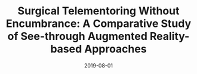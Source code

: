 ---
title: "Surgical Telementoring Without Encumbrance: A Comparative Study of See-through Augmented Reality-based Approaches"

collection: publications

permalink: /publication/2019-08-01-annals-of-surgery

excerpt: "Objective: This study investigates the benefits of a surgical telementoring system based on an augmented reality head-mounted display (ARHMD) that overlays surgical instructions directly onto the surgeon's view of the operating field, without workspace obstruction.
<br/>
Summary Background Data: In conventional telestrator-based telementoring, the surgeon views annotations of the surgical field by shifting focus to a nearby monitor, which substantially increases cognitive load. As an alternative, tablets have been used between the surgeon and the patient to display instructions; however, tablets impose additional obstructions of surgeon's motions.
<br/>
Methods: Twenty medical students performed anatomical marking (Task1) and abdominal incision (Task2) on a patient simulator, in 1 of 2 telementoring conditions: ARHMD and telestrator. The dependent variables were placement error, number of focus shifts, and completion time. Furthermore, workspace efficiency was quantified as the number and duration of potential surgeon-tablet collisions avoided by the ARHMD.
<br/>
Results: The ARHMD condition yielded smaller placement errors (Task1: 45%, P < 0.001; Task2: 14%, P = 0.01), fewer focus shifts (Task1: 93%, P < 0.001; Task2: 88%, P = 0.0039), and longer completion times (Task1: 31%, P < 0.001; Task2: 24%, P = 0.013). Furthermore, the ARHMD avoided potential tablet collisions (4.8 for 3.2 seconds in Task1; 3.8 for 1.3 seconds in Task2).
<br/>
Conclusion: The ARHMD system promises to improve accuracy and to eliminate focus shifts in surgical telementoring. Because ARHMD participants were able to refine their execution of instructions, task completion time increased. Unlike a tablet system, the ARHMD does not require modifying natural motions to avoid collisions."

date: 2019-08-01

venue: 'Annals of Surgery'

doiurl: 'https://doi.org/10.1097/SLA.0000000000002764'

paperurl: 'https://www.researchgate.net/publication/324619420_Surgical_Telementoring_Without_Encumbrance_A_Comparative_Study_of_See-through_Augmented_Reality-based_Approaches'

videourl: 

citation: "Rojas-Muñoz E, Cabrera ME, Andersen D, Popescu V, Marley S, Mullis B, Zarzaur B, Wachs J. Surgical telementoring without encumbrance: a comparative study of see-through augmented reality-based approaches. Annals of surgery. 2019 Aug 1;270(2):384-9."
---